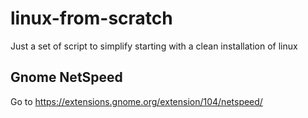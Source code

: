 # linux-from-scratch

Just a set of script to simplify starting with a clean installation of linux

## Gnome NetSpeed
Go to https://extensions.gnome.org/extension/104/netspeed/
